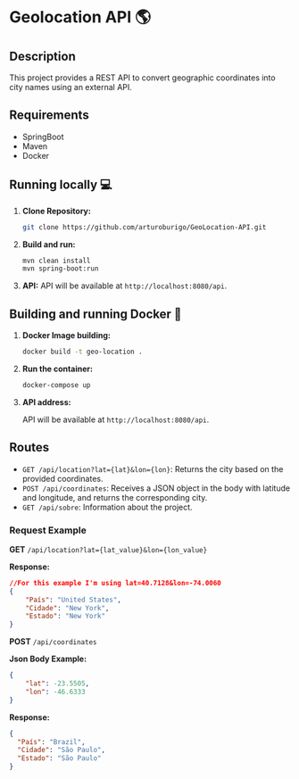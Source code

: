 # Geolocation API 🌎

## Description

This project provides a REST API to convert geographic coordinates into city names using an external API.

## Requirements

- SpringBoot
- Maven
- Docker

## Running locally 💻

1. **Clone Repository:**
   ```bash
   git clone https://github.com/arturoburigo/GeoLocation-API.git
   ```

2. **Build and run:**
   ```bash
   mvn clean install
   mvn spring-boot:run
   ```

3. **API:**
    API will be available at `http://localhost:8080/api`.

## Building and running Docker 🐳

1. **Docker Image building:**
   ```bash
   docker build -t geo-location .
   ```

2. **Run the container:**
   ```bash
   docker-compose up
   ```

3. **API address:**

   API will be available at `http://localhost:8080/api`.


## Routes

- `GET /api/location?lat={lat}&lon={lon}`: Returns the city based on the provided coordinates.
- `POST /api/coordinates`: Receives a JSON object in the body with latitude and longitude, and returns the corresponding city.
- `GET /api/sobre`: Information about the project.

### Request Example

**GET** `/api/location?lat={lat_value}&lon={lon_value}`

**Response:**

```json
//For this example I'm using lat=40.7128&lon=-74.0060
{
	"País": "United States",
	"Cidade": "New York",
	"Estado": "New York"
}
```
**POST** `/api/coordinates`

**Json Body Example:**

```json
{
	"lat": -23.5505, 
	"lon": -46.6333
}
```
**Response:**
```json
{
  "País": "Brazil",
  "Cidade": "São Paulo",
  "Estado": "São Paulo"
}
```



